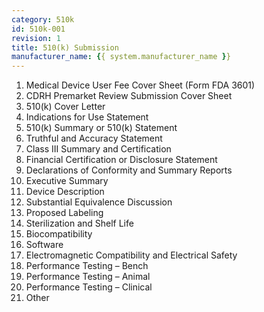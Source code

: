```yaml
---
category: 510k
id: 510k-001
revision: 1
title: 510(k) Submission
manufacturer_name: {{ system.manufacturer_name }}
---
```


1. Medical Device User Fee Cover Sheet (Form FDA 3601)
2. CDRH Premarket Review Submission Cover Sheet
3. 510(k) Cover Letter
4. Indications for Use Statement
5. 510(k) Summary or 510(k) Statement
6. Truthful and Accuracy Statement
7. Class III Summary and Certification
8. Financial Certification or Disclosure Statement
9. Declarations of Conformity and Summary Reports
10. Executive Summary
11. Device Description
12. Substantial Equivalence Discussion
13. Proposed Labeling
14. Sterilization and Shelf Life
15. Biocompatibility
16. Software
17. Electromagnetic Compatibility and Electrical Safety
18. Performance Testing – Bench
19. Performance Testing – Animal
20. Performance Testing – Clinical
21. Other
